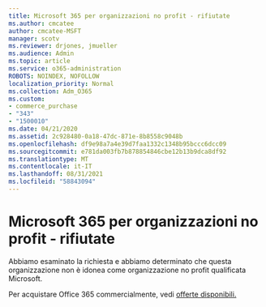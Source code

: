 ```yaml
---
title: Microsoft 365 per organizzazioni no profit - rifiutate
ms.author: cmcatee
author: cmcatee-MSFT
manager: scotv
ms.reviewer: drjones, jmueller
ms.audience: Admin
ms.topic: article
ms.service: o365-administration
ROBOTS: NOINDEX, NOFOLLOW
localization_priority: Normal
ms.collection: Adm_O365
ms.custom:
- commerce_purchase
- "343"
- "1500010"
ms.date: 04/21/2020
ms.assetid: 2c928480-0a18-47dc-871e-8b8558c9048b
ms.openlocfilehash: df9e98a7a4e39d7faa1332c1348b95bccc6dcc09
ms.sourcegitcommit: e781da003fb7b878854846cbe12b13b9dca8df92
ms.translationtype: MT
ms.contentlocale: it-IT
ms.lasthandoff: 08/31/2021
ms.locfileid: "58843094"
---
```

# <a name="microsoft-365-for-nonprofits---declined"></a>Microsoft 365 per organizzazioni no profit - rifiutate

Abbiamo esaminato la richiesta e abbiamo determinato che questa organizzazione non è idonea come organizzazione no profit qualificata Microsoft.
  
Per acquistare Office 365 commercialmente, vedi [offerte disponibili.](https://portal.office.com/AdminPortal/Home)
